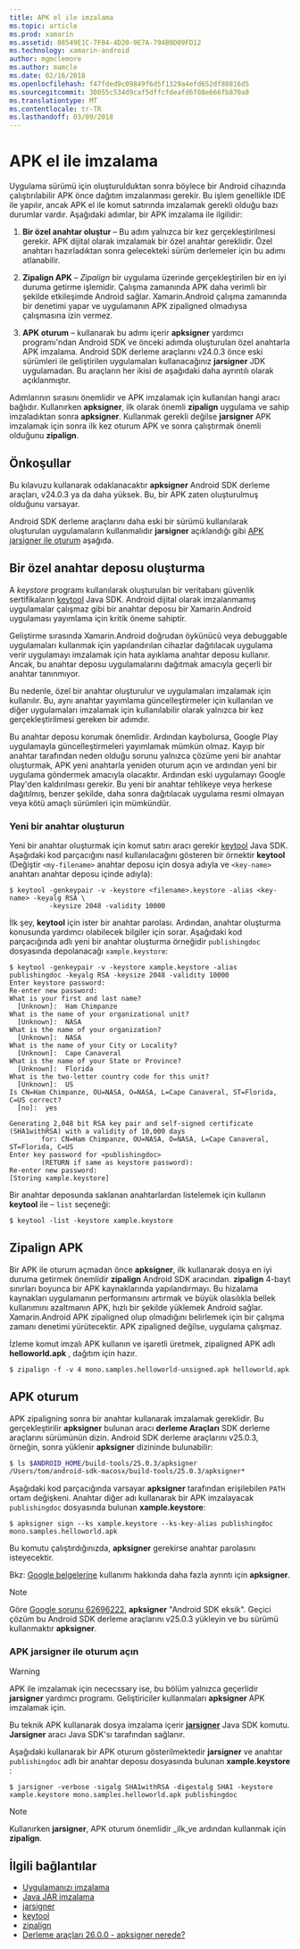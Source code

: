 ```yaml
---
title: APK el ile imzalama
ms.topic: article
ms.prod: xamarin
ms.assetid: 08549E1C-7F04-4D20-9E7A-794B9D09FD12
ms.technology: xamarin-android
author: mgmclemore
ms.author: mamcle
ms.date: 02/16/2018
ms.openlocfilehash: f47fded9c09849f6d5f1329a4efd652df80816d5
ms.sourcegitcommit: 30055c534d9caf5dffcfdeafd6f08e666fb870a8
ms.translationtype: MT
ms.contentlocale: tr-TR
ms.lasthandoff: 03/09/2018
---
```

# <a name="manually-signing-the-apk"></a>APK el ile imzalama


Uygulama sürümü için oluşturulduktan sonra böylece bir Android cihazında çalıştırılabilir APK önce dağıtım imzalanması gerekir. Bu işlem genellikle IDE ile yapılır, ancak APK el ile komut satırında imzalamak gerekli olduğu bazı durumlar vardır. Aşağıdaki adımlar, bir APK imzalama ile ilgilidir:

1.   **Bir özel anahtar oluştur** &ndash; Bu adım yalnızca bir kez gerçekleştirilmesi gerekir. APK dijital olarak imzalamak bir özel anahtar gereklidir.
    Özel anahtarı hazırladıktan sonra gelecekteki sürüm derlemeler için bu adımı atlanabilir.

2.   **Zipalign APK** &ndash; *Zipalign* bir uygulama üzerinde gerçekleştirilen bir en iyi duruma getirme işlemidir. Çalışma zamanında APK daha verimli bir şekilde etkileşimde Android sağlar. Xamarin.Android çalışma zamanında bir denetimi yapar ve uygulamanın APK zipaligned olmadıysa çalışmasına izin vermez.

3.  **APK oturum** &ndash; kullanarak bu adımı içerir **apksigner** yardımcı programı'ndan Android SDK ve önceki adımda oluşturulan özel anahtarla APK imzalama. Android SDK derleme araçlarını v24.0.3 önce eski sürümleri ile geliştirilen uygulamaları kullanacağınız **jarsigner** JDK uygulamadan. Bu araçların her ikisi de aşağıdaki daha ayrıntılı olarak açıklanmıştır. 

Adımlarının sırasını önemlidir ve APK imzalamak için kullanılan hangi aracı bağlıdır. Kullanırken **apksigner**, ilk olarak önemli **zipalign** uygulama ve sahip imzaladıktan sonra **apksigner**.  Kullanmak gerekli değilse **jarsigner** APK imzalamak için sonra ilk kez oturum APK ve sonra çalıştırmak önemli olduğunu **zipalign**. 



## <a name="prerequisites"></a>Önkoşullar

Bu kılavuzu kullanarak odaklanacaktır **apksigner** Android SDK derleme araçları, v24.0.3 ya da daha yüksek. Bu, bir APK zaten oluşturulmuş olduğunu varsayar.

Android SDK derleme araçlarını daha eski bir sürümü kullanılarak oluşturulan uygulamaların kullanmalıdır **jarsigner** açıklandığı gibi [APK jarsigner ile oturum](#Sign_the_APK_with_jarsigner) aşağıda.



## <a name="create-a-private-keystore"></a>Bir özel anahtar deposu oluşturma

A *keystore* programı kullanılarak oluşturulan bir veritabanı güvenlik sertifikaların [keytool](https://docs.oracle.com/javase/8/docs/technotes/tools/unix/keytool.html) Java SDK. Android dijital olarak imzalanmamış uygulamalar çalışmaz gibi bir anahtar deposu bir Xamarin.Android uygulaması yayımlama için kritik öneme sahiptir.

Geliştirme sırasında Xamarin.Android doğrudan öykünücü veya debuggable uygulamaları kullanmak için yapılandırılan cihazlar dağıtılacak uygulama verir uygulamayı imzalamak için hata ayıklama anahtar deposu kullanır.
Ancak, bu anahtar deposu uygulamalarını dağıtmak amacıyla geçerli bir anahtar tanınmıyor.

Bu nedenle, özel bir anahtar oluşturulur ve uygulamaları imzalamak için kullanılır. Bu, aynı anahtar yayımlama güncelleştirmeler için kullanılan ve diğer uygulamaları imzalamak için kullanılabilir olarak yalnızca bir kez gerçekleştirilmesi gereken bir adımdır.

Bu anahtar deposu korumak önemlidir. Ardından kaybolursa, Google Play uygulamayla güncelleştirmeleri yayımlamak mümkün olmaz.
Kayıp bir anahtar tarafından neden olduğu sorunu yalnızca çözüme yeni bir anahtar oluşturmak, APK yeni anahtarla yeniden oturum açın ve ardından yeni bir uygulama göndermek amacıyla olacaktır. Ardından eski uygulamayı Google Play'den kaldırılması gerekir. Bu yeni bir anahtar tehlikeye veya herkese dağıtılmış, benzer şekilde, daha sonra dağıtılacak uygulama resmi olmayan veya kötü amaçlı sürümleri için mümkündür.



### <a name="create-a-new-keystore"></a>Yeni bir anahtar oluşturun

Yeni bir anahtar oluşturmak için komut satırı aracı gerekir [keytool](https://docs.oracle.com/javase/8/docs/technotes/tools/unix/keytool.html) Java SDK. Aşağıdaki kod parçacığını nasıl kullanılacağını gösteren bir örnektir **keytool** (Değiştir `<my-filename>` anahtar deposu için dosya adıyla ve `<key-name>` anahtarı anahtar deposu içinde adıyla):

```shell
$ keytool -genkeypair -v -keystore <filename>.keystore -alias <key-name> -keyalg RSA \
          -keysize 2048 -validity 10000
```

İlk şey, **keytool** için ister bir anahtar parolası. Ardından, anahtar oluşturma konusunda yardımcı olabilecek bilgiler için sorar. Aşağıdaki kod parçacığında adlı yeni bir anahtar oluşturma örneğidir `publishingdoc` dosyasında depolanacağı `xample.keystore`:

```shell
$ keytool -genkeypair -v -keystore xample.keystore -alias publishingdoc -keyalg RSA -keysize 2048 -validity 10000
Enter keystore password:
Re-enter new password:
What is your first and last name?
  [Unknown]:  Ham Chimpanze
What is the name of your organizational unit?
  [Unknown]:  NASA
What is the name of your organization?
  [Unknown]:  NASA
What is the name of your City or Locality?
  [Unknown]:  Cape Canaveral
What is the name of your State or Province?
  [Unknown]:  Florida
What is the two-letter country code for this unit?
  [Unknown]:  US
Is CN=Ham Chimpanze, OU=NASA, O=NASA, L=Cape Canaveral, ST=Florida, C=US correct?
  [no]:  yes

Generating 2,048 bit RSA key pair and self-signed certificate (SHA1withRSA) with a validity of 10,000 days
        for: CN=Ham Chimpanze, OU=NASA, O=NASA, L=Cape Canaveral, ST=Florida, C=US
Enter key password for <publishingdoc>
        (RETURN if same as keystore password):
Re-enter new password:
[Storing xample.keystore]
```

Bir anahtar deposunda saklanan anahtarlardan listelemek için kullanın **keytool** ile &ndash; `list` seçeneği:

```shell
$ keytool -list -keystore xample.keystore
```


## <a name="zipalign-the-apk"></a>Zipalign APK

Bir APK ile oturum açmadan önce **apksigner**, ilk kullanarak dosya en iyi duruma getirmek önemlidir **zipalign** Android SDK aracından. **zipalign** 4-bayt sınırları boyunca bir APK kaynaklarında yapılandırmayı. Bu hizalama kaynakları uygulamanın performansını artırmak ve büyük olasılıkla bellek kullanımını azaltmanın APK, hızlı bir şekilde yüklemek Android sağlar. Xamarin.Android APK zipaligned olup olmadığını belirlemek için bir çalışma zamanı denetimi yürütecektir. APK zipaligned değilse, uygulama çalışmaz.

İzleme komut imzalı APK kullanın ve işaretli üretmek, zipaligned APK adlı **helloworld.apk** , dağıtım için hazır.

```shell
$ zipalign -f -v 4 mono.samples.helloworld-unsigned.apk helloworld.apk
```


## <a name="sign-the-apk"></a>APK oturum

APK zipaligning sonra bir anahtar kullanarak imzalamak gereklidir. Bu gerçekleştirilir **apksigner** bulunan aracı **derleme Araçları** SDK derleme araçlarını sürümünün dizin.  Android SDK derleme araçlarını v25.0.3, örneğin, sonra yüklenir **apksigner** dizininde bulunabilir:

```bash
$ ls $ANDROID_HOME/build-tools/25.0.3/apksigner
/Users/tom/android-sdk-macosx/build-tools/25.0.3/apksigner*
```

Aşağıdaki kod parçacığında varsayar **apksigner** tarafından erişilebilen `PATH` ortam değişkeni. Anahtar diğer adı kullanarak bir APK imzalayacak `publishingdoc` dosyasında bulunan **xample.keystore**:

```shell
$ apksigner sign --ks xample.keystore --ks-key-alias publishingdoc mono.samples.helloworld.apk
```

Bu komutu çalıştırdığınızda, **apksigner** gerekirse anahtar parolasını isteyecektir.

Bkz: [Google belgelerine](https://developer.android.com/studio/command-line/apksigner.html) kullanımı hakkında daha fazla ayrıntı için **apksigner**.

> [!NOTE]
> Göre [Google sorunu 62696222](https://issuetracker.google.com/issues/62696222), **apksigner** "Android SDK eksik". Geçici çözüm bu Android SDK derleme araçlarını v25.0.3 yükleyin ve bu sürümü kullanmaktır **apksigner**.  


<a name="Sign_the_APK_with_jarsigner" />

### <a name="sign-the-apk-with-jarsigner"></a>APK jarsigner ile oturum açın

> [!WARNING]
> APK ile imzalamak için nececssary ise, bu bölüm yalnızca geçerlidir **jarsigner** yardımcı programı. Geliştiriciler kullanmaları **apksigner** APK imzalamak için.

Bu teknik APK kullanarak dosya imzalama içerir  **[jarsigner](https://docs.oracle.com/javase/8/docs/technotes/tools/windows/jarsigner.html)**  Java SDK komutu.  **Jarsigner** aracı Java SDK'sı tarafından sağlanır. 

Aşağıdaki kullanarak bir APK oturum gösterilmektedir **jarsigner** ve anahtar `publishingdoc` adlı bir anahtar deposu dosyasında bulunan **xample.keystore** :

```shell
$ jarsigner -verbose -sigalg SHA1withRSA -digestalg SHA1 -keystore xample.keystore mono.samples.helloworld.apk publishingdoc
```

> [!NOTE]
> Kullanırken **jarsigner**, APK oturum önemlidir _ilk_ve ardından kullanmak için **zipalign**.  



## <a name="related-links"></a>İlgili bağlantılar

- [Uygulamanızı imzalama](https://source.android.com/security/apksigning/)
- [Java JAR imzalama](https://docs.oracle.com/javase/8/docs/technotes~/jar/jar.html#Signed_JAR_File)
- [jarsigner](https://docs.oracle.com/javase/8/docs/technotes/tools/windows/jarsigner.html)
- [keytool](https://docs.oracle.com/javase/8/docs/technotes/tools/unix/keytool.html)
- [zipalign](https://developer.android.com/studio/command-line/zipalign.html)
- [Derleme araçları 26.0.0 - apksigner nerede?](https://issuetracker.google.com/issues/62696222)
